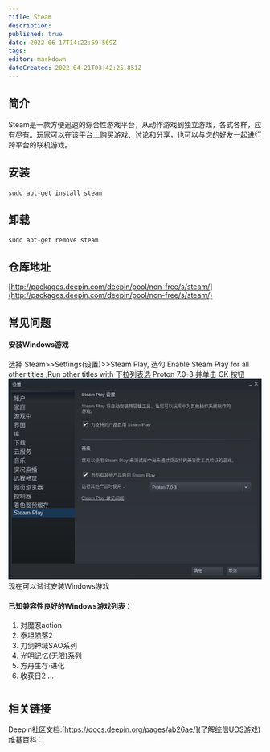 ```yaml
---
title: Steam
description: 
published: true
date: 2022-06-17T14:22:59.569Z
tags: 
editor: markdown
dateCreated: 2022-04-21T03:42:25.851Z
---
```


## 简介

Steam是一款方便迅速的综合性游戏平台，从动作游戏到独立游戏，各式各样，应有尽有。玩家可以在该平台上购买游戏、讨论和分享，也可以与您的好友一起进行跨平台的联机游戏。

## 安装

`sudo apt-get install steam`

## 卸载

`sudo apt-get remove steam`

## 仓库地址

[http://packages.deepin.com/deepin/pool/non-free/s/steam/](http://packages.deepin.com/deepin/pool/non-free/s/steam/)


## 常见问题

#### 安装Windows游戏
选择 Steam>>Settings(设置)>>Steam Play, 选勾 Enable Steam Play for all other titles ,Run other titles with 下拉列表选 Proton 7.0-3 并单击 OK 按钮
![截图_steam_20220617221355.png](/截图_steam_20220617221355.png)
现在可以试试安装Windows游戏

#### 已知兼容性良好的Windows游戏列表：
1. 对魔忍action
2. 泰坦陨落2
3. 刀剑神域SAO系列
4. 光明记忆(无限)系列
5. 方舟生存·进化
6. 收获日2
...


#

## 相关链接
Deepin社区文档:[https://docs.deepin.org/pages/ab26ae/](了解统信UOS游戏)
维基百科：